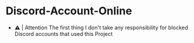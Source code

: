 # Discord-Account-Online

- ⚠️ | Attention
The first thing I don't take any responsibility for blocked Discord accounts that used this Project
